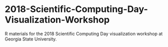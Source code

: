 # 2018-Scientific-Computing-Day-Visualization-Workshop
R materials for the 2018 Scientific Computing Day visualization workshop at Georgia State University.
